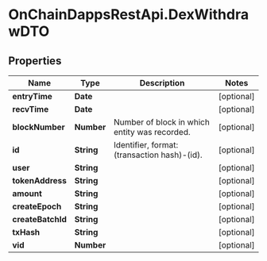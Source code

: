 # OnChainDappsRestApi.DexWithdrawDTO

## Properties

Name | Type | Description | Notes
------------ | ------------- | ------------- | -------------
**entryTime** | **Date** |  | [optional] 
**recvTime** | **Date** |  | [optional] 
**blockNumber** | **Number** | Number of block in which entity was recorded. | [optional] 
**id** | **String** | Identifier, format: (transaction hash)-(id). | [optional] 
**user** | **String** |  | [optional] 
**tokenAddress** | **String** |  | [optional] 
**amount** | **String** |  | [optional] 
**createEpoch** | **String** |  | [optional] 
**createBatchId** | **String** |  | [optional] 
**txHash** | **String** |  | [optional] 
**vid** | **Number** |  | [optional] 


